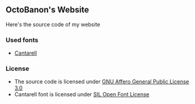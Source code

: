 ## OctoBanon's Website
Here's the source code of my website

### Used fonts
- [Cantarell](https://gitlab.gnome.org/GNOME/cantarell-fonts)

### License
- The source code is licensed under [GNU Affero General Public License 3.0](https://github.com/OctoBanon-Main/website/blob/main/LICENSE)
- Cantarell font is licensed under [SIL Open Font License](https://gitlab.gnome.org/GNOME/cantarell-fonts/-/blob/master/COPYING)
